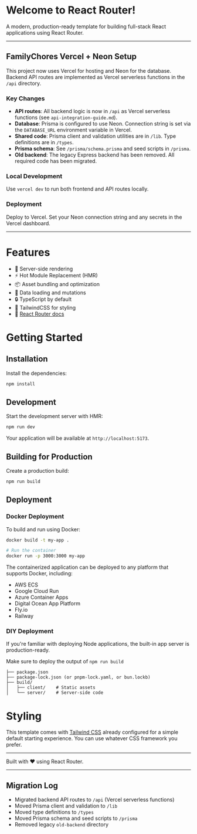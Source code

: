 # Welcome to React Router!

A modern, production-ready template for building full-stack React applications using React Router.

---

## FamilyChores Vercel + Neon Setup

This project now uses Vercel for hosting and Neon for the database. Backend API routes are implemented as Vercel serverless functions in the `/api` directory.

### Key Changes

- **API routes**: All backend logic is now in `/api` as Vercel serverless functions (see `api-integration-guide.md`).
- **Database**: Prisma is configured to use Neon. Connection string is set via the `DATABASE_URL` environment variable in Vercel.
- **Shared code**: Prisma client and validation utilities are in `/lib`. Type definitions are in `/types`.
- **Prisma schema**: See `/prisma/schema.prisma` and seed scripts in `/prisma`.
- **Old backend**: The legacy Express backend has been removed. All required code has been migrated.

### Local Development

Use `vercel dev` to run both frontend and API routes locally.

### Deployment

Deploy to Vercel. Set your Neon connection string and any secrets in the Vercel dashboard.

---

# Features

- 🚀 Server-side rendering
- ⚡️ Hot Module Replacement (HMR)
- 📦 Asset bundling and optimization
- 🔄 Data loading and mutations
- 🔒 TypeScript by default
- 🎉 TailwindCSS for styling
- 📖 [React Router docs](https://reactrouter.com/)

# Getting Started

## Installation

Install the dependencies:

```bash
npm install
```

## Development

Start the development server with HMR:

```bash
npm run dev
```

Your application will be available at `http://localhost:5173`.

## Building for Production

Create a production build:

```bash
npm run build
```

## Deployment

### Docker Deployment

To build and run using Docker:

```bash
docker build -t my-app .

# Run the container
docker run -p 3000:3000 my-app
```

The containerized application can be deployed to any platform that supports Docker, including:

- AWS ECS
- Google Cloud Run
- Azure Container Apps
- Digital Ocean App Platform
- Fly.io
- Railway

### DIY Deployment

If you're familiar with deploying Node applications, the built-in app server is production-ready.

Make sure to deploy the output of `npm run build`

```
├── package.json
├── package-lock.json (or pnpm-lock.yaml, or bun.lockb)
├── build/
│   ├── client/    # Static assets
│   └── server/    # Server-side code
```

# Styling

This template comes with [Tailwind CSS](https://tailwindcss.com/) already configured for a simple default starting experience. You can use whatever CSS framework you prefer.

---

Built with ❤️ using React Router.

---

## Migration Log

- Migrated backend API routes to `/api` (Vercel serverless functions)
- Moved Prisma client and validation to `/lib`
- Moved type definitions to `/types`
- Moved Prisma schema and seed scripts to `/prisma`
- Removed legacy `old-backend` directory
